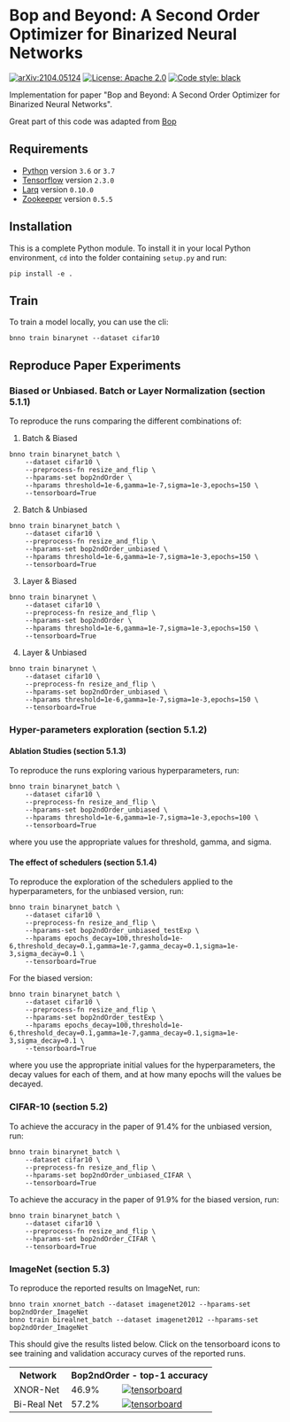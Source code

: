 # Bop and Beyond: A Second Order Optimizer for Binarized Neural Networks

[![arXiv:2104.05124](https://img.shields.io/badge/cs.LG-arXiv%3A2104.05124-b31b1b.svg)](https://arxiv.org/abs/2104.05124) [![License: Apache 2.0](https://img.shields.io/github/license/CuauSuarez/Bop2ndOrder.svg)](https://github.com/CuauSuarez/Bop2ndOrder/blob/master/LICENSE) [![Code style: black](https://img.shields.io/badge/code%20style-black-000000.svg)](https://github.com/ambv/black)

Implementation for paper "Bop and Beyond: A Second Order Optimizer for Binarized Neural Networks".

Great part of this code was adapted from [Bop](https://github.com/plumerai/rethinking-bnn-optimization)

## Requirements

- [Python](https://python.org) version `3.6` or `3.7`
- [Tensorflow](https://www.tensorflow.org/install) version `2.3.0`
- [Larq](https://github.com/larq/larq) version `0.10.0`
- [Zookeeper](https://github.com/plumerai/zookeeper) version `0.5.5`


## Installation

This is a complete Python module. To install it in your local Python environment, `cd` into the folder containing `setup.py` and run:

```
pip install -e .
```

## Train

To train a model locally, you can use the cli:

```
bnno train binarynet --dataset cifar10
```

## Reproduce Paper Experiments

### Biased or Unbiased. Batch or Layer Normalization (section 5.1.1)

To reproduce the runs comparing the different combinations of:

1. Batch & Biased

```
bnno train binarynet_batch \
    --dataset cifar10 \
    --preprocess-fn resize_and_flip \
    --hparams-set bop2ndOrder \
    --hparams threshold=1e-6,gamma=1e-7,sigma=1e-3,epochs=150 \
    --tensorboard=True
```

2. Batch & Unbiased

```
bnno train binarynet_batch \
    --dataset cifar10 \
    --preprocess-fn resize_and_flip \
    --hparams-set bop2ndOrder_unbiased \
    --hparams threshold=1e-6,gamma=1e-7,sigma=1e-3,epochs=150 \
    --tensorboard=True
```

3. Layer & Biased

```
bnno train binarynet \
    --dataset cifar10 \
    --preprocess-fn resize_and_flip \
    --hparams-set bop2ndOrder \
    --hparams threshold=1e-6,gamma=1e-7,sigma=1e-3,epochs=150 \
    --tensorboard=True
```

4. Layer & Unbiased

```
bnno train binarynet \
    --dataset cifar10 \
    --preprocess-fn resize_and_flip \
    --hparams-set bop2ndOrder_unbiased \
    --hparams threshold=1e-6,gamma=1e-7,sigma=1e-3,epochs=150 \
    --tensorboard=True
```


### Hyper-parameters exploration (section 5.1.2)

#### Ablation Studies (section 5.1.3)

To reproduce the runs exploring various hyperparameters, run:

```
bnno train binarynet_batch \
    --dataset cifar10 \
    --preprocess-fn resize_and_flip \
    --hparams-set bop2ndOrder_unbiased \
    --hparams threshold=1e-6,gamma=1e-7,sigma=1e-3,epochs=100 \
    --tensorboard=True
```

where you use the appropriate values for threshold, gamma, and sigma.

#### The effect of schedulers (section 5.1.4)

To reproduce the exploration of the schedulers applied to the hyperparameters, for the unbiased version, run:

```
bnno train binarynet_batch \
    --dataset cifar10 \
    --preprocess-fn resize_and_flip \
    --hparams-set bop2ndOrder_unbiased_testExp \
    --hparams epochs_decay=100,threshold=1e-6,threshold_decay=0.1,gamma=1e-7,gamma_decay=0.1,sigma=1e-3,sigma_decay=0.1 \
    --tensorboard=True
```

For the biased version:

```
bnno train binarynet_batch \
    --dataset cifar10 \
    --preprocess-fn resize_and_flip \
    --hparams-set bop2ndOrder_testExp \
    --hparams epochs_decay=100,threshold=1e-6,threshold_decay=0.1,gamma=1e-7,gamma_decay=0.1,sigma=1e-3,sigma_decay=0.1 \
    --tensorboard=True
```

where you use the appropriate initial values for the hyperparameters, the decay values for each of them, and at how many epochs will the values be decayed.


### CIFAR-10 (section 5.2)

To achieve the accuracy in the paper of 91.4% for the unbiased version, run:

```
bnno train binarynet_batch \
    --dataset cifar10 \
    --preprocess-fn resize_and_flip \
    --hparams-set bop2ndOrder_unbiased_CIFAR \
    --tensorboard=True
```

To achieve the accuracy in the paper of 91.9% for the biased version, run:

```
bnno train binarynet_batch \
    --dataset cifar10 \
    --preprocess-fn resize_and_flip \
    --hparams-set bop2ndOrder_CIFAR \
    --tensorboard=True
```

### ImageNet (section 5.3)

To reproduce the reported results on ImageNet, run:

```
bnno train xnornet_batch --dataset imagenet2012 --hparams-set bop2ndOrder_ImageNet
bnno train birealnet_batch --dataset imagenet2012 --hparams-set bop2ndOrder_ImageNet
```

This should give the results listed below. Click on the tensorboard icons to see training and validation accuracy curves of the reported runs.

<table>
  <tr>
    <th>Network</th>
    <th colspan="2">Bop2ndOrder - top-1 accuracy</th>
  </tr>
  <tr>
    <td>XNOR-Net</td>
    <td>46.9%</td>
    <td>
      <a
        href="https://tensorboard.dev/experiment/IecdQWj3SWOLsmj1NKB8AQ"
        ><img
          src="https://user-images.githubusercontent.com/29484762/68027986-af2bc800-fcab-11e9-94a3-78d8aae7688b.png"
          alt="tensorboard"
      /></a>
    </td>
  </tr>
  <tr>
    <td>Bi-Real Net</td>
    <td>57.2%</td>
    <td>
      <a
        href="https://tensorboard.dev/experiment/D66kFnckRQSZzcmbU15mWg"
        rel="nofollow"
        ><img
          src="https://user-images.githubusercontent.com/29484762/68027986-af2bc800-fcab-11e9-94a3-78d8aae7688b.png"
          alt="tensorboard"
      /></a>
    </td>
  </tr>
</table>

